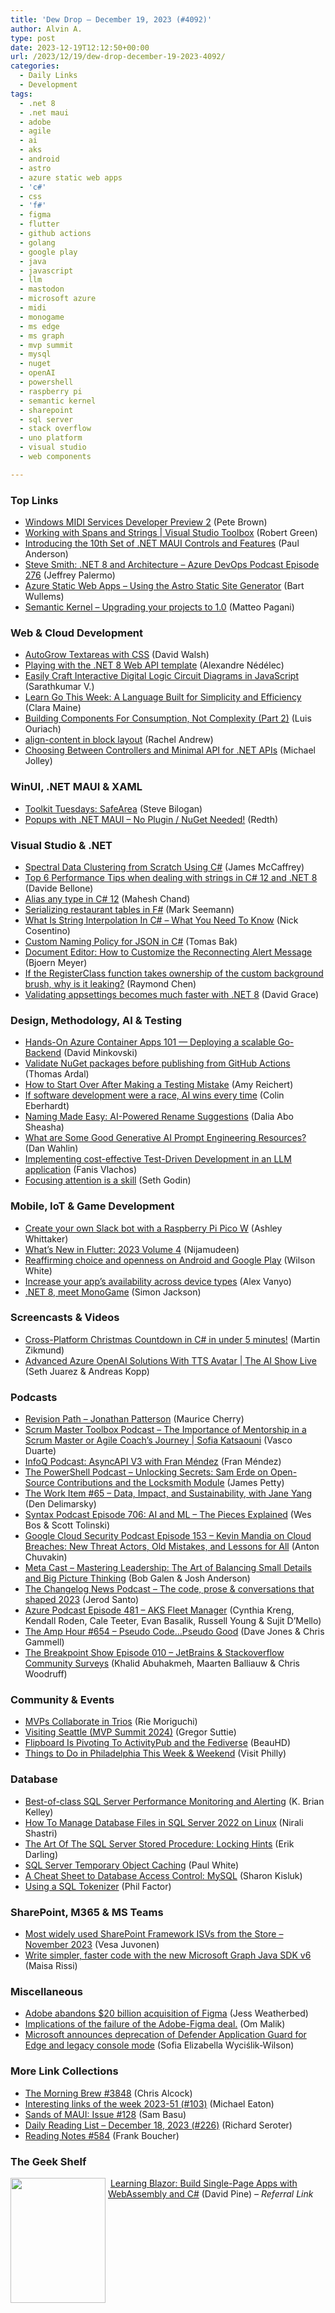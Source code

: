 ```yaml
---
title: 'Dew Drop – December 19, 2023 (#4092)'
author: Alvin A.
type: post
date: 2023-12-19T12:12:50+00:00
url: /2023/12/19/dew-drop-december-19-2023-4092/
categories:
  - Daily Links
  - Development
tags:
  - .net 8
  - .net maui
  - adobe
  - agile
  - ai
  - aks
  - android
  - astro
  - azure static web apps
  - 'c#'
  - css
  - 'f#'
  - figma
  - flutter
  - github actions
  - golang
  - google play
  - java
  - javascript
  - llm
  - mastodon
  - microsoft azure
  - midi
  - monogame
  - ms edge
  - ms graph
  - mvp summit
  - mysql
  - nuget
  - openAI
  - powershell
  - raspberry pi
  - semantic kernel
  - sharepoint
  - sql server
  - stack overflow
  - uno platform
  - visual studio
  - web components

---
```

### <a name="top"></a>Top Links

  * <a href="https://github.com/microsoft/MIDI/releases/tag/dev-preview-2" target="_blank" rel="noopener">Windows MIDI Services Developer Preview 2</a> (Pete Brown)
  * <a href="http://www.youtube.com/watch?v=I_NXAReu0Y4" target="_blank" rel="noopener">Working with Spans and Strings | Visual Studio Toolbox</a> (Robert Green)
  * <a href="https://www.syncfusion.com/blogs/post/dotnet-maui-2023-volume-4.aspx?utm_source=alvinashcraft&utm_medium=email&utm_campaign=alvinashcraft_blog_edmdec23" target="_blank" rel="noopener">Introducing the 10th Set of .NET MAUI Controls and Features</a> (Paul Anderson)
  * <a href="http://feed.azuredevops.show/steve-smith-net-8-and-architecture-episode-276" target="_blank" rel="noopener">Steve Smith: .NET 8 and Architecture &#8211; Azure DevOps Podcast Episode 276</a> (Jeffrey Palermo)
  * <a href="https://bartwullems.blogspot.com/2023/12/azure-static-web-apps-using-astro.html" target="_blank" rel="noopener">Azure Static Web Apps &#8211; Using the Astro Static Site Generator</a> (Bart Wullems)
  * <a href="https://www.developerscantina.com/p/semantic-kernel-1-0-setup/" target="_blank" rel="noopener">Semantic Kernel &#8211; Upgrading your projects to 1.0</a> (Matteo Pagani)



### <a name="web"></a>Web & Cloud Development

  * <a href="https://davidwalsh.name/autogrow-textareas" target="_blank" rel="noopener">AutoGrow Textareas with CSS</a> (David Walsh)
  * <a href="https://www.techwatching.dev/posts/playing-with-dotnet8" target="_blank" rel="noopener">Playing with the .NET 8 Web API template</a> (Alexandre Nédélec)
  * <a href="https://www.syncfusion.com/blogs/post/digital-logic-circuit-javascript.aspx?utm_source=alvinashcraft&utm_medium=email&utm_campaign=alvinashcraft_blog_edmdec23" target="_blank" rel="noopener">Easily Craft Interactive Digital Logic Circuit Diagrams in JavaScript</a> (Sarathkumar V.)
  * <a href="https://blog.jetbrains.com/education/2023/12/18/learn-go-community-course/" target="_blank" rel="noopener">Learn Go This Week: A Language Built for Simplicity and Efficiency</a> (Clara Maine)
  * <a href="https://smashingmagazine.com/2023/12/building-components-consumption-not-complexity-part2/" target="_blank" rel="noopener">Building Components For Consumption, Not Complexity (Part 2)</a> (Luis Ouriach)
  * <a href="https://rachelandrew.co.uk/archives/2023/12/19/align-content-in-block-layout/" target="_blank" rel="noopener">align-content in block layout</a> (Rachel Andrew)
  * <a href="https://baldbeardedbuilder.com/blog/choosing-between-dotnet-controllers-and-minimal-apis/" target="_blank" rel="noopener">Choosing Between Controllers and Minimal API for .NET APIs</a> (Michael Jolley)



### <a name="silverlight"></a>WinUI, .NET MAUI & XAML

  * <a href="https://kazo0.dev/toolkit-tuesday/2023/12/19/toolkit-tuesday-safearea.html" target="_blank" rel="noopener">Toolkit Tuesdays: SafeArea</a> (Steve Bilogan)
  * <a href="https://redth.codes/popups-with-net-maui-no-plugin-nuget-needed" target="_blank" rel="noopener">Popups with .NET MAUI &#8211; No Plugin / NuGet Needed!</a> (Redth)



### <a name="dotnet"></a>Visual Studio & .NET

  * <a href="https://visualstudiomagazine.com/articles/2023/12/18/spectral-data-clustering.aspx" target="_blank" rel="noopener">Spectral Data Clustering from Scratch Using C#</a> (James McCaffrey)
  * <a href="https://www.code4it.dev/blog/top-6-string-performance-tips/" target="_blank" rel="noopener">Top 6 Performance Tips when dealing with strings in C# 12 and .NET 8</a> (Davide Bellone)
  * <a href="https://www.c-sharpcorner.com/article/alias-any-type-in-c-sharp-12/" target="_blank" rel="noopener">Alias any type in C# 12</a> (Mahesh Chand)
  * <a href="https://blog.ploeh.dk/2023/12/18/serializing-restaurant-tables-in-f/" target="_blank" rel="noopener">Serializing restaurant tables in F#</a> (Mark Seemann)
  * <a href="https://www.devleader.ca/2023/12/18/what-is-string-interpolation-in-c-what-you-need-to-know/" target="_blank" rel="noopener">What Is String Interpolation In C# – What You Need To Know</a> (Nick Cosentino)
  * <a href="https://code-maze.com/csharp-custom-naming-policy-for-json/" target="_blank" rel="noopener">Custom Naming Policy for JSON in C#</a> (Tomas Bak)
  * <a href="https://www.textcontrol.com/blog/2023/12/18/document-editor-how-to-customize-the-reconnecting-alert-message/" target="_blank" rel="noopener">Document Editor: How to Customize the Reconnecting Alert Message</a> (Bjoern Meyer)
  * <a href="https://devblogs.microsoft.com/oldnewthing/20231218-00/?p=109163" target="_blank" rel="noopener">If the RegisterClass function takes ownership of the custom background brush, why is it leaking?</a> (Raymond Chen)
  * <a href="https://www.roundthecode.com/dotnet-tutorials/validating-appsettings-faster-dotnet-8" target="_blank" rel="noopener">Validating appsettings becomes much faster with .NET 8</a> (David Grace)



### <a name="design"></a>Design, Methodology, AI & Testing

  * <a href="https://devblogs.microsoft.com/premier-developer/hands-on-azure-container-apps-101-deploying-a-scalable-go-backend/" target="_blank" rel="noopener">Hands-On Azure Container Apps 101 — Deploying a scalable Go-Backend</a> (David Minkovski)
  * <a href="https://blog.elmah.io/validate-nuget-packages-before-publishing-from-github-actions/" target="_blank" rel="noopener">Validate NuGet packages before publishing from GitHub Actions</a> (Thomas Ardal)
  * <a href="https://www.telerik.com/blogs/how-start-making-testing-mistake" target="_blank" rel="noopener">How to Start Over After Making a Testing Mistake</a> (Amy Reichert)
  * <a href="https://blog.scottlogic.com/2023/12/18/software-development-ai-wins-the-race.html" target="_blank" rel="noopener">If software development were a race, AI wins every time</a> (Colin Eberhardt)
  * <a href="https://devblogs.microsoft.com/visualstudio/ai-powered-rename-suggestions/" target="_blank" rel="noopener">Naming Made Easy: AI-Powered Rename Suggestions</a> (Dalia Abo Sheasha)
  * <a href="https://blog.codewithdan.com/what-are-some-good-generative-ai-prompt-engineering-resources/?utm_source=rss&utm_medium=rss&utm_campaign=what-are-some-good-generative-ai-prompt-engineering-resources" target="_blank" rel="noopener">What are Some Good Generative AI Prompt Engineering Resources?</a> (Dan Wahlin)
  * <a href="https://blog.scottlogic.com/2023/12/18/implementing-cost-effective-test-driven-development-in-an-llm-application.html" target="_blank" rel="noopener">Implementing cost-effective Test-Driven Development in an LLM application</a> (Fanis Vlachos)
  * <a href="https://seths.blog/2023/12/focusing-attention-is-a-skill/" target="_blank" rel="noopener">Focusing attention is a skill</a> (Seth Godin)



### <a name="mobile"></a>Mobile, IoT & Game Development

  * <a href="https://www.raspberrypi.com/news/create-your-own-slack-bot-with-a-raspberry-pi-pico-w/" target="_blank" rel="noopener">Create your own Slack bot with a Raspberry Pi Pico W</a> (Ashley Whittaker)
  * <a href="https://www.syncfusion.com/blogs/post/flutter-2023-volume-4.aspx?utm_source=alvinashcraft&utm_medium=email&utm_campaign=alvinashcraft_blog_edmdec23" target="_blank" rel="noopener">What’s New in Flutter: 2023 Volume 4</a> (Nijamudeen)
  * <a href="https://blog.google/outreach-initiatives/public-policy/reaffirming-choice-and-openness-on-android-and-google-play/" target="_blank" rel="noopener">Reaffirming choice and openness on Android and Google Play</a> (Wilson White)
  * <a href="http://android-developers.googleblog.com/2023/12/increase-your-apps-availability-across-device-types.html" target="_blank" rel="noopener">Increase your app’s availability across device types</a> (Alex Vanyo)
  * <a href="https://simondarksidej.github.io/DotNet-8-meet-MonoGame.html" target="_blank" rel="noopener">.NET 8, meet MonoGame</a> (Simon Jackson)



### <a name="videos"></a>Screencasts & Videos

  * <a href="http://www.youtube.com/watch?v=6xXM1n-54Pw" target="_blank" rel="noopener">Cross-Platform Christmas Countdown in C# in under 5 minutes!</a> (Martin Zikmund)
  * <a href="http://www.youtube.com/watch?v=lqwH5wAnO5U" target="_blank" rel="noopener">Advanced Azure OpenAI Solutions With TTS Avatar | The AI Show Live</a> (Seth Juarez & Andreas Kopp)



### <a name="podcasts"></a>Podcasts

  * <a href="https://revisionpath.com/jonathan-patterson" target="_blank" rel="noopener">Revision Path &#8211; Jonathan Patterson</a> (Maurice Cherry)
  * <a href="https://scrummastertoolbox.libsyn.com/the-importance-of-mentorship-in-a-scrum-master-or-agile-coachs-journey-sofia-katsaouni" target="_blank" rel="noopener">Scrum Master Toolbox Podcast &#8211; The Importance of Mentorship in a Scrum Master or Agile Coach’s Journey | Sofia Katsaouni</a> (Vasco Duarte)
  * <a href="https://www.infoq.com/podcasts/fran-mendez-asyncapi-v3/" target="_blank" rel="noopener">InfoQ Podcast: AsyncAPI V3 with Fran Méndez</a> (Fran Méndez)
  * <a href="https://powershell.org/2023/12/the-powershell-podcast-unlocking-secrets-sam-erde-on-open-source-contributions-and-the-locksmith-module/" target="_blank" rel="noopener">The PowerShell Podcast &#8211; Unlocking Secrets: Sam Erde on Open-Source Contributions and the Locksmith Module</a> (James Petty)
  * <a href="https://theworkitem.com/blog/data-impact-sustainability/" target="_blank" rel="noopener">The Work Item #65 &#8211; Data, Impact, and Sustainability, with Jane Yang</a> (Den Delimarsky)
  * <a href="https://syntax.fm/show/706/ai-and-ml-the-pieces-explained" target="_blank" rel="noopener">Syntax Podcast Episode 706: AI and ML &#8211; The Pieces Explained</a> (Wes Bos & Scott Tolinski)
  * <a href="https://cloudsecuritypodcast.libsyn.com/ep153-kevin-mandia-on-cloud-breaches-new-threat-actors-old-mistakes-and-lessons-for-all" target="_blank" rel="noopener">Google Cloud Security Podcast Episode 153 &#8211; Kevin Mandia on Cloud Breaches: New Threat Actors, Old Mistakes, and Lessons for All</a> (Anton Chuvakin)
  * <a href="https://www.meta-cast.com/episode/mastering-leadership-the-art-of-balancing-small-details-and-big-picture-thinking" target="_blank" rel="noopener">Meta Cast &#8211; Mastering Leadership: The Art of Balancing Small Details and Big Picture Thinking</a> (Bob Galen & Josh Anderson)
  * <a href="https://changelog.com/news/75" target="_blank" rel="noopener">The Changelog News Podcast &#8211; The code, prose & conversations that shaped 2023</a> (Jerod Santo)
  * <a href="http://azpodcast.azurewebsites.net/post/Episode-481-AKS-Fleet-Manager" target="_blank" rel="noopener">Azure Podcast Episode 481 &#8211; AKS Fleet Manager</a> (Cynthia Kreng, Kendall Roden, Cale Teeter, Evan Basalik, Russell Young & Sujit D&#8217;Mello)
  * <a href="https://theamphour.com/654-pseudo-code-pseudo-good/" target="_blank" rel="noopener">The Amp Hour #654 – Pseudo Code…Pseudo Good</a> (Dave Jones & Chris Gammell)
  * <a href="https://www.breakpoint.show/podcast/episode-010-jetbrains-stackoverflow-community-surveys/" target="_blank" rel="noopener">The Breakpoint Show Episode 010 – JetBrains & Stackoverflow Community Surveys</a> (Khalid Abuhakmeh, Maarten Balliauw & Chris Woodruff)



### <a name="events"></a>Community & Events

  * <a href="https://techcommunity.microsoft.com/t5/microsoft-mvp-communities-blog/mvps-collaborate-in-trios/ba-p/4012773" target="_blank" rel="noopener">MVPs Collaborate in Trios</a> (Rie Moriguchi)
  * <a href="https://gregorsuttie.com/2023/12/18/visiting-seattle-mvp-summit-2024/" target="_blank" rel="noopener">Visiting Seattle (MVP Summit 2024)</a> (Gregor Suttie)
  * <a href="https://tech.slashdot.org/story/23/12/18/2051238/flipboard-is-pivoting-to-activitypub-and-the-fediverse?utm_source=rss1.0mainlinkanon&utm_medium=feed" target="_blank" rel="noopener">Flipboard Is Pivoting To ActivityPub and the Fediverse</a> (BeauHD)
  * <a href="https://www.visitphilly.com/uwishunu/things-to-do-in-philadelphia-this-week-weekend/" target="_blank" rel="noopener">Things to Do in Philadelphia This Week & Weekend</a> (Visit Philly)



### <a name="sql"></a>Database

  * <a href="https://www.mssqltips.com/sqlservertip/7878/best-of-class-sql-server-performance-monitoring-and-alerting/" target="_blank" rel="noopener">Best-of-class SQL Server Performance Monitoring and Alerting</a> (K. Brian Kelley)
  * <a href="https://www.mssqltips.com/sqlservertip/7863/sql-server-on-linux-database-file-management/" target="_blank" rel="noopener">How To Manage Database Files in SQL Server 2022 on Linux</a> (Nirali Shastri)
  * <a href="https://erikdarling.com/the-art-of-the-sql-server-stored-procedure-locking-hints/" target="_blank" rel="noopener">The Art Of The SQL Server Stored Procedure: Locking Hints</a> (Erik Darling)
  * <a href="https://www.sql.kiwi/2017/05/temp-object-caching.html" target="_blank" rel="noopener">SQL Server Temporary Object Caching</a> (Paul White)
  * <a href="https://thenewstack.io/a-cheat-sheet-to-database-access-control-mysql/" target="_blank" rel="noopener">A Cheat Sheet to Database Access Control: MySQL</a> (Sharon Kisluk)
  * <a href="https://www.red-gate.com/simple-talk/databases/theory-and-design/using-a-sql-tokenizer/" target="_blank" rel="noopener">Using a SQL Tokenizer</a> (Phil Factor)



### <a name="sp"></a>SharePoint, M365 & MS Teams

  * <a href="https://techcommunity.microsoft.com/t5/microsoft-sharepoint-blog/most-widely-used-sharepoint-framework-isvs-from-the-store/ba-p/4012152" target="_blank" rel="noopener">Most widely used SharePoint Framework ISVs from the Store &#8211; November 2023</a> (Vesa Juvonen)
  * <a href="https://devblogs.microsoft.com/microsoft365dev/write-simpler-faster-code-with-the-new-microsoft-graph-java-sdk-v6/" target="_blank" rel="noopener">Write simpler, faster code with the new Microsoft Graph Java SDK v6</a> (Maisa Rissi)



### <a name="misc"></a>Miscellaneous

  * <a href="https://www.theverge.com/2023/12/18/24005996/adobe-figma-acquisition-abandoned-termination-fee" target="_blank" rel="noopener">Adobe abandons $20 billion acquisition of Figma</a> (Jess Weatherbed)
  * <a href="https://om.co/2023/12/18/implications-of-the-adobe-figma-deal-failure/" target="_blank" rel="noopener">Implications of the failure of the Adobe-Figma deal.</a> (Om Malik)
  * <a href="https://betanews.com/2023/12/19/microsoft-announces-deprecation-of-defender-application-guard-for-edge-and-legacy-console-mode/" target="_blank" rel="noopener">Microsoft announces deprecation of Defender Application Guard for Edge and legacy console mode</a> (Sofia Elizabella Wyciślik-Wilson)



### <a name="links"></a>More Link Collections

  * <a href="https://blog.cwa.me.uk/2023/12/19/the-morning-brew-3848/" target="_blank" rel="noopener">The Morning Brew #3848</a> (Chris Alcock)
  * <a href="https://samestuffdifferentday.net/2023/12/18/Interesting-links-of-the-week-2023-51/" target="_blank" rel="noopener">Interesting links of the week 2023-51 (#103)</a> (Michael Eaton)
  * <a href="https://www.telerik.com/blogs/sands-maui-issue-128" target="_blank" rel="noopener">Sands of MAUI: Issue #128</a> (Sam Basu)
  * <a href="https://seroter.com/2023/12/18/daily-reading-list-december-18-2023-226/" target="_blank" rel="noopener">Daily Reading List – December 18, 2023 (#226)</a> (Richard Seroter)
  * <a href="https://www.frankysnotes.com/2023/12/reading-notes-584.html" target="_blank" rel="noopener">Reading Notes #584</a> (Frank Boucher)



### <a name="shelf"></a>The Geek Shelf

<a href="https://www.amazon.com/dp/1098113241/?tag=amavin-20" target="_blank" rel="noopener"><img loading="lazy" decoding="async" width="152" height="200" align="left" style="margin: 0px 4px 0px 0px; border: 0px currentcolor; border-image: none; float: left; display: inline; background-image: none;" src="https://m.media-amazon.com/images/W/MEDIAX_792452-T2/images/I/41zV1ynVC3L._SY445_SX342_.jpg" border="0" /></a>&nbsp;<a href="https://www.amazon.com/dp/1098113241/?tag=amavin-20" target="_blank" rel="noopener">Learning Blazor: Build Single-Page Apps with WebAssembly and C#</a> (David Pine) _&#8211; Referral Link_